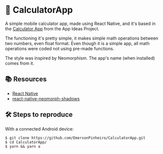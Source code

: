 # :iphone: CalculatorApp

A simple mobile calculator app, made using React Native, and it's based in the [Calculator App](https://github.com/florinpop17/app-ideas/blob/master/Projects/1-Beginner/Calculator-App.md) from the App Ideas Project.

The functioning it's pretty simple, it makes simple math operations between two numbers, even float format. Even though it is a simple app, all math operations were coded not using pre-made functions.

The style was inspired by Neomorphism. The app's name (when installed) comes from it.

## :books: Resources

- [React Native](https://reactnative.dev/)
- [react-native-neomorph-shadows](https://github.com/tokkozhin/react-native-neomorph-shadows)

## :hammer_and_wrench: Steps to reproduce

With a connected Android device:

```
$ git clone https://github.com/EmersonPinheiro/CalculatorApp.git
$ cd CalculatorApp/
$ yarn && yarn a
```
